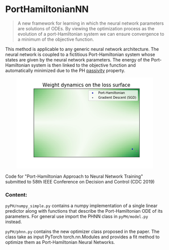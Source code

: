 # PortHamiltonianNN

> A new framework for learning in which the neural network parameters are solutions of ODEs. By viewing the optimization process as the evolution of a port-Hamiltonian system we can ensure convergence to a minimum of the objective function. 

This method is applicable to any generic neural network architecture. The neural network is coupled to a fictitious Port-Hamiltonian system whose states are given by the neural network parameters. The energy of the Port-Hamiltonian system is then linked to the objective function and automatically minimized due to the PH [passivity](https://en.wikipedia.org/wiki/Passivity_(engineering)) property.

<p align="center"> 
<img src="img/dyn.gif">
</p>

Code for "Port-Hamiltonian Approach to Neural Network Training" submitted to 58th IEEE Conference on Decision and Control (CDC 2019)


### Content:

```pyPH/numpy_simple.py``` contains a numpy implementation of a single linear predictor along with functions that describe the Port-Hamiltonian ODE of its parameters. For general use import the PHNN class in ```pyPH/model.py``` instead.

```pyPH/phnn.py``` contains the new optimizer class proposed in the paper. The class take as input PyTorch torch.nn.Modules and provides a fit method to optimize them as Port-Hamiltonian Neural Networks.


